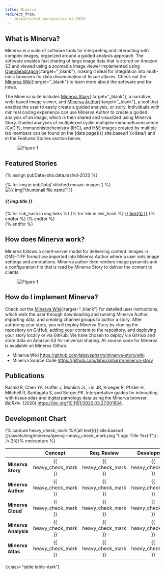 ```yaml
---
title: Minerva
redirect_from: 
  - /data/rashid-perspective-mi-2019/
---
```

## What is Minerva?

Minerva is a suite of software tools for interpreting and interacting with complex images, organized around a guided analysis approach. The software enables fast sharing of large image data that is stored on Amazon S3 and viewed using a zoomable image viewer implemented using [OpenSeadragon](https://openseadragon.github.io/){:target="_blank"}, making it ideal for integration into multi-omic browsers for data dissemination of tissue atlases. Check out the [Minerva Wiki](https://github.com/labsyspharm/minerva-story/wiki){:target="_blank"} to learn more about the software and for news.

The Minerva suite includes [Minerva Story](https://github.com/labsyspharm/minerva-story/wiki){:target="_blank"}, a narrative, web-based image viewer, and [Minerva Author](https://github.com/labsyspharm/minerva-author/){:target="_blank"}, a tool that enables the user to easily create a guided analysis, or story. Individuals with minimal coding experience can use Minerva Author to create a guided analysis of an image, which is then shared and visualized using Minerva Story.  Guided analyses of multiplexed cyclic multiplex immunofluorescence (CyCIF), immunohistochemistry (IHC), and H&E images created by multiple lab members can be found on the [data page]({{ site.baseurl }}/data/) and in the Featured Stories section below.

<figure class="image text-center mx-1 my-4 m-md-5">
    <div style="max-width:800px" class="d-inline-block">
        <img src="{{ "/assets/img/minerva/fig1.jpg" | absolute_url }}"
            alt="Figure 1"
            class="figure-img img-fluid">
    </div>
</figure>


## Featured Stories

{% assign pubData=site.data.rashid-2020 %}

<div class="row">
{% for img in pubData['stitched mosaic images'] %}
<div class="media col-md-4 my-4">
    <img class="mt-1 mr-3 w-50" src="{{ site.baseurl }}{{ "/assets/img/" | append: img['thumbnail file name'] }}" alt="{{ img['thumbnail file name'] }}">
    <div class="media-body">
        <h5 class="mt-0 mb-2">{{ img.title }}</h5>
        {% for link_hash in img.links %}
            {% for link in link_hash %}
            <a class="btn btn-outline-primary m-1" href="{{ link[1] }}" {% if link[1] contains 'http' %} target="_blank" {% endif %}>{{ link[0] }}</a>
            {% endfor %}
        {% endfor %}
    </div>
</div>
{% endfor %}
</div>


## How does Minerva work?

Minerva follows a client-server model for delivering content. Images in OME-TIFF format are imported into Minerva Author where a user sets image settings and annotations. Minerva author then renders image pyramids and a configuration file that is read by Minerva Story to deliver the content to clients.

<figure class="image text-center mx-1 my-4 m-md-5">
    <div style="max-width:800px" class="d-inline-block">
        <img src="{{ "/assets/img/minerva/fig2.jpg" | absolute_url }}"
            alt="Figure 1"
            class="figure-img img-fluid">
    </div>
</figure>


## How do I implement Minerva?

Check out the [Minerva Wiki](https://github.com/labsyspharm/minerva-story/wiki){:target="_blank"}  for detailed user instructions, which walk the user through downloading and running Minerva Author, importing data, and creating channel groups to author a story. After authoring your story, you will deploy Minerva Story by cloning the repository on GitHub, adding your content to the repository, and deploying your story locally or via GitHub. We have chosen to deploy via GitHub and store data on Amazon S3 for universal sharing. All source code for Minerva is available on Minerva Github.

- Minerva Wiki <a href="https://github.com/labsyspharm/minerva-story/wiki" target="_blank"> https://github.com/labsyspharm/minerva-story/wiki</a>
- Minerva Source Code <a href="https://github.com/labsyspharm/minerva-story" target="_blank"> https://github.com/labsyspharm/minerva-story</a>


## Publications

Rashid R, Chen YA, Hoffer J, Muhlich JL, Lin JR, Krueger R, Pfister H, Mitchell R, Santagata S, and Sorger PK. Interpretative guides for interacting with tissue atlas and digital pathology data using the Minerva browser. *BioRxiv*. (2020) <a href="https://doi.org/10.1101/2020.03.27.001834" target="_blank"> https://doi.org/10.1101/2020.03.27.001834</a>.


## Development Chart

<div class="table-responsive " markdown="1">



{% capture heavy_check_mark %}![alt text]({{ site.baseurl }}/assets/img/minerva/gemoji-heavy_check_mark.png "Logo Title Text 1"){: .h-25}{% endcapture %}

|                      |        Concept         |      Req. Review       |       Development      |     Documentation      | Stage | Rollout | Publication |
|:---------------------|:----------------------:|:----------------------:|:----------------------:|:----------------------:|:-----:|:-------:|:-----------:|
| **Minerva Story**    | {{ heavy_check_mark }} | {{ heavy_check_mark }} | {{ heavy_check_mark }} | {{ heavy_check_mark }} | beta  | v1.0.0  |      .      |
| **Minerva Author**   | {{ heavy_check_mark }} | {{ heavy_check_mark }} | {{ heavy_check_mark }} | {{ heavy_check_mark }} | beta  | v1.2.0  |      .      |
| **Minerva Cloud**    | {{ heavy_check_mark }} | {{ heavy_check_mark }} | {{ heavy_check_mark }} |                        |       |         |             |
| **Minerva Analysis** | {{ heavy_check_mark }} | {{ heavy_check_mark }} | {{ heavy_check_mark }} |                        |       |         |             |
| **Minerva Atlas**    | {{ heavy_check_mark }} | {{ heavy_check_mark }} | {{ heavy_check_mark }} |                        |       |         |             |
{:class="table table-dark"}

</div>
